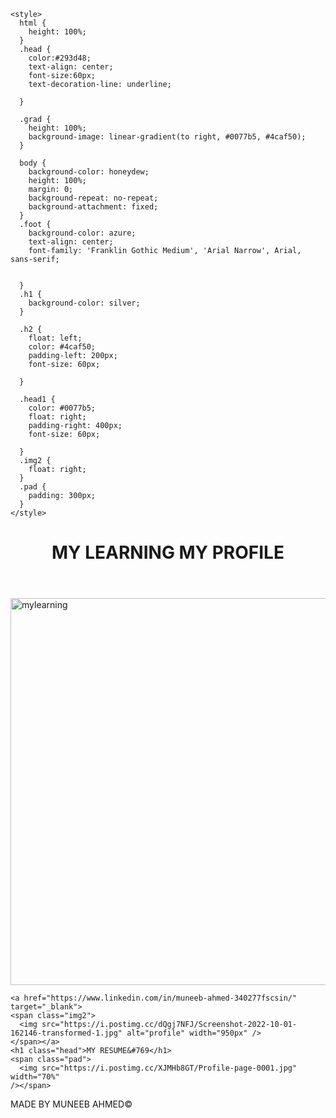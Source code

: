 <!DOCTYPE html>
<html lang="en">
  <head>
    <meta charset="UTF-8" />
    <meta http-equiv="X-UA-Compatible" content="IE=edge" />
    <meta name="viewport" content="width=device-width, initial-scale=1.0" />
    <title>MuneebAhmed</title>
    <script
      src="https://platform.linkedin.com/badges/js/profile.js"
      async
      defer
      type="text/javascript"
    ></script>

    <style>
      html {
        height: 100%;
      }
      .head {
        color:#293d48;
        text-align: center;
        font-size:60px;
        text-decoration-line: underline;

      }

      .grad {
        height: 100%;
        background-image: linear-gradient(to right, #0077b5, #4caf50);
      }

      body {
        background-color: honeydew;
        height: 100%;
        margin: 0;
        background-repeat: no-repeat;
        background-attachment: fixed;
      }
      .foot {
        background-color: azure;
        text-align: center;
        font-family: 'Franklin Gothic Medium', 'Arial Narrow', Arial, sans-serif; 


      }
      .h1 {
        background-color: silver;
      }

      .h2 {
        float: left;
        color: #4caf50;
        padding-left: 200px;
        font-size: 60px;
      
      }

      .head1 {
        color: #0077b5;
        float: right;
        padding-right: 400px;
        font-size: 60px;
       
      }
      .img2 {
        float: right;
      }
      .pad {
        padding: 300px;
      }
    </style>
  </head>

  <body>
    <header>
      <h1 class="h1">
        <span class="h2">MY LEARNING</span>
        <span class="head1">MY PROFILE</span>
      </h1>
    </header>
    <span
      ><img
        src="https://i.postimg.cc/fWSxh79p/Screenshot-2022-10-01-142322.jpg"
        title="mylearning"
        width="950px"
        height="619.25px"
    /></span>

    <a href="https://www.linkedin.com/in/muneeb-ahmed-340277fscsin/" target="_blank">
    <span class="img2">
      <img src="https://i.postimg.cc/dQgj7NFJ/Screenshot-2022-10-01-162146-transformed-1.jpg" alt="profile" width="950px" />
    </span></a>
    <h1 class="head">MY RESUME&#769</h1>
    <span class="pad">
      <img src="https://i.postimg.cc/XJMHb8GT/Profile-page-0001.jpg" width="70%"
    /></span>
  </body>

  <footer>
    <p class="foot">MADE BY MUNEEB AHMED&#169;</p>
  </footer>
</html>
